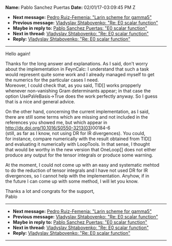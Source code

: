 **Name:** Pablo Sanchez Puertas
**Date:** 02/01/17-03:09:45 PM Z

  - **Next message:** [Pedro Ruiz-Femenia: "Larin scheme for
    gamma5"](1205.html)
  - **Previous message:** [Vladyslav Shtabovenko: "Re: E0 scalar
    function"](1203.html)
  - **Maybe in reply to:** [Pablo Sanchez Puertas: "E0 scalar
    function"](1185.html)
  - **Next in thread:** [Vladyslav Shtabovenko: "Re: E0 scalar
    function"](1210.html)
  - **Reply:** [Vladyslav Shtabovenko: "Re: E0 scalar
    function"](1210.html)

-----

Hello again\!  

Thanks for the long answer and explanations. As I said, don't worry  
about the implementation in FeynCalc: I understand that such a task  
would represent quite some work and I already managed myself to get  
the numerics for the particular cases I need.  
Moreover, I could check that, as you said, TID[] works
propperly  
whenever non-vanishing Gram determinants appear; in that case the  
option UsePaVeBasis-\>True does the work perfectly anyway. So I guess  
that is a nice and general advice.  

On the other hand, concerning the current implementation, as I said,  
there are still some terms which are missing and not included in the  
references you showed me, but which appear in  
<http://dx.doi.org/10.1016/S0550-3213(03>)00184-6  
(still, as far as I know, not using DR for IR divergences). You could,  
for instance, compare numerically with the result obtained from
TID[]  
and evaluating it numerically with LoopTools. In that sense, I thought  
that would be worthy in the new version that OneLoop[] does not
either  
produce any output for the tensor integrals or produce some warning.  

At the moment, I could not come up with an easy and systematic mehtod  
to do the reduction of tensor integrals and I have not used DR for IR  
divergences, so I cannot help with the implementation. Anyhow, if in  
the future I can come up with some method, I will let you know.  

Thanks a lot and congrats for the support,  
Pablo  

-----

  - **Next message:** [Pedro Ruiz-Femenia: "Larin scheme for
    gamma5"](1205.html)
  - **Previous message:** [Vladyslav Shtabovenko: "Re: E0 scalar
    function"](1203.html)
  - **Maybe in reply to:** [Pablo Sanchez Puertas: "E0 scalar
    function"](1185.html)
  - **Next in thread:** [Vladyslav Shtabovenko: "Re: E0 scalar
    function"](1210.html)
  - **Reply:** [Vladyslav Shtabovenko: "Re: E0 scalar
    function"](1210.html)

-----

